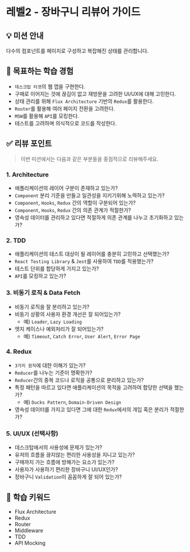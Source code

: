 # 레벨2 - 장바구니 리뷰어 가이드

## 💡 미션 안내

다수의 컴포넌트를 페이지로 구성하고 복잡해진 상태를 관리합니다.

## 📍 목표하는 학습 경험

- `데스크탑 타겟`의 웹 앱을 구현한다.
- 구매로 이어지는 것에 끊김이 없고 재방문을 고려한 UI/UX에 대해 고민한다.
- 상태 관리를 위해 `Flux Architecture` 기반의 `Redux`를 활용한다.
- `Router`를 활용해 여러 페이지 전환을 고려한다.
- `MSW`를 활용해 `API`를 모킹한다.
- 테스트를 고려하며 의식적으로 코드를 작성한다.

## ✅ 리뷰 포인트

> 이번 미션에서는 다음과 같은 부분들을 중점적으로 리뷰해주세요.

### 1. Architecture

- 애플리케이션의 레이어 구분이 존재하고 있는가?
- `Component` 분리 기준을 만들고 일관성을 지키기위해 노력하고 있는가?
- `Component`, `Hooks`, `Redux` 간의 역할이 구분되어 있는가?
- `Component`, `Hooks`, `Redux` 간의 의존 관계가 적절한가?
- 영속성 데이터를 관리하고 있다면 적절하게 의존 관계를 나누고 초기화하고 있는가?

### 2. TDD

- 애플리케이션의 테스트 대상이 될 레이어를 충분히 고민하고 선택했는가?
- `React Testing Library` & `Jest`를 사용하여 `TDD`를 적용했는가?
- 테스트 단위를 합당하게 가지고 있는가?
- `API`를 모킹하고 있는가?

### 3. 비동기 로직 & Data Fetch

- 비동기 로직을 잘 분리하고 있는가?
- 비동기 상황의 사용자 환경 개선은 잘 되어있는가?
    - 예) `Loader`, `Lazy Loading`
- 엣지 케이스나 예외처리가 잘 되어있는가?
    - 예) `Timeout`, `Catch Error`, `User Alert`, `Error Page`

### 4. Redux

- `3가지 원칙`에 대한 이해가 있는가?
- `Reducer`를 나누는 기준이 명확한가?
- `Reducer`간의 중복 코드나 로직을 공통으로 분리하고 있는가?
- 특정 패턴을 따르고 있다면 애플리케이션의 목적을 고려하여 합당한 선택을 했는가?
    - 예) `Ducks Pattern`, `Domain-Driven Design`
- 영속성 데이터를 가지고 있다면 그에 대한 `Redux`에서의 개입 혹은 분리가 적절한가?

### 5. UI/UX (선택사항)

- 데스크탑에서의 사용성에 문제가 있는가?
- 유저의 흐름을 끊지않는 편리한 사용성을 지니고 있는가?
- 구매까지 가는 흐름에 방해가는 요소가 있는가?
- 사용자가 사용하기 편리한 장바구니 UI/UX인가?
- 장바구니 `Validation`이 꼼꼼하게 잘 되어 있는가?

## 🔑 학습 키워드

- Flux Architecture
- Redux
- Router
- Middleware
- TDD
- API Mocking

